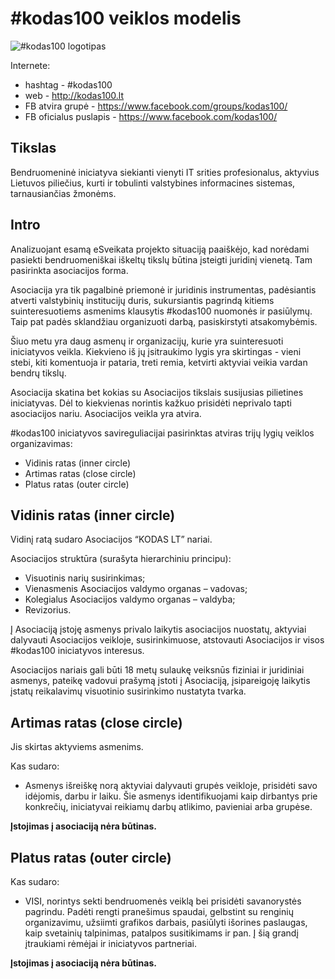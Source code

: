 # #kodas100 veiklos modelis

![#kodas100 logotipas](https://scontent.fvno2-1.fna.fbcdn.net/v/t31.0-8/25188748_1562114050503467_1851039894754908973_o.jpg?oh=dc642da3ba66cfa9d5fea689ff76b095&oe=5AD786D5)

Internete:
- hashtag - #kodas100
- web - http://kodas100.lt
- FB atvira grupė - https://www.facebook.com/groups/kodas100/
- FB oficialus puslapis - https://www.facebook.com/kodas100/

## Tikslas

Bendruomeninė iniciatyva siekianti vienyti IT srities profesionalus, aktyvius Lietuvos piliečius, kurti ir tobulinti valstybines informacines sistemas, tarnausiančias žmonėms.

## Intro

Analizuojant esamą eSveikata projekto situaciją paaiškėjo, kad norėdami pasiekti bendruomeniškai iškeltų tikslų būtina įsteigti juridinį vienetą. Tam pasirinkta asociacijos forma.

Asociacija yra tik pagalbinė priemonė ir juridinis instrumentas, padėsiantis atverti valstybinių institucijų duris, sukursiantis pagrindą kitiems suinteresuotiems asmenims klausytis #kodas100 nuomonės ir pasiūlymų. Taip pat padės sklandžiau organizuoti darbą, pasiskirstyti atsakomybėmis.

Šiuo metu yra daug asmenų ir organizacijų, kurie yra suinteresuoti iniciatyvos veikla. Kiekvieno iš jų įsitraukimo lygis yra skirtingas - vieni stebi, kiti komentuoja ir pataria, treti remia, ketvirti aktyviai veikia vardan bendrų tikslų.

Asociacija skatina bet kokias su Asociacijos tikslais susijusias pilietines iniciatyvas. Dėl to kiekvienas norintis kažkuo prisidėti neprivalo tapti asociacijos nariu. Asociacijos veikla yra atvira.

\#kodas100 iniciatyvos savireguliacijai pasirinktas atviras trijų lygių veiklos organizavimas:
- Vidinis ratas (inner circle)
- Artimas ratas (close circle)
- Platus ratas (outer circle)

## Vidinis ratas (inner circle)

Vidinį ratą sudaro Asociacijos “KODAS LT” nariai.

Asociacijos struktūra (surašyta hierarchiniu principu):
- Visuotinis narių susirinkimas;
- Vienasmenis Asociacijos valdymo organas – vadovas;
- Kolegialus Asociacijos valdymo organas – valdyba;
- Revizorius. 

Į Asociaciją įstoję asmenys privalo laikytis asociacijos nuostatų, aktyviai dalyvauti Asociacijos veikloje, susirinkimuose, atstovauti Asociacijos ir visos #kodas100 iniciatyvos interesus.

Asociacijos nariais gali būti 18 metų sulaukę veiksnūs fiziniai ir juridiniai asmenys, pateikę vadovui prašymą įstoti į Asociaciją, įsipareigoję laikytis įstatų reikalavimų visuotinio susirinkimo nustatyta tvarka.

## Artimas ratas (close circle)

Jis skirtas aktyviems asmenims.

Kas sudaro:
- Asmenys išreiškę norą aktyviai dalyvauti grupės veikloje, prisidėti savo idėjomis, darbu ir laiku. Šie asmenys identifikuojami kaip dirbantys prie konkrečių, iniciatyvai reikiamų darbų atlikimo, pavieniai arba grupėse.

**Įstojimas į asociaciją nėra būtinas.**
 
## Platus ratas (outer circle)

Kas sudaro:
- VISI, norintys sekti bendruomenės veiklą bei prisidėti savanorystės pagrindu. Padėti rengti pranešimus spaudai, gelbstint su renginių organizavimu, užsiimti grafikos darbais, pasiūlyti išorines paslaugas, kaip svetainių talpinimas, patalpos susitikimams ir pan. Į šią grandį įtraukiami rėmėjai ir iniciatyvos partneriai. 

**Įstojimas į asociaciją nėra būtinas.**

